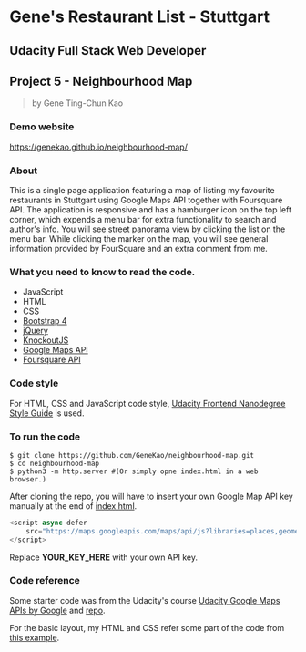 # Gene's Restaurant List - Stuttgart

## Udacity Full Stack Web Developer
## Project 5 - Neighbourhood Map

>by Gene Ting-Chun Kao

### Demo website

https://genekao.github.io/neighbourhood-map/

### About 
This is a single page application featuring a map of listing my favourite restaurants in Stuttgart 
using Google Maps API together with Foursquare API. The application is responsive and 
has a hamburger icon on the top left corner, which expends a menu bar for extra functionality to search
and author's info. You will see street panorama view by clicking the list on the menu bar. 
While clicking the marker on the map, you will see general information provided by 
FourSquare and an extra comment from me. 

### What you need to know to read the code. 
- JavaScript
- HTML
- CSS
- [Bootstrap 4](https://getbootstrap.com/docs/4.1/getting-started/introduction/)
- [jQuery](https://jquery.com/)
- [KnockoutJS](http://knockoutjs.com/)
- [Google Maps API](https://developers.google.com/maps/documentation/)
- [Foursquare API](https://developer.foursquare.com/)

### Code style

For HTML, CSS and JavaScript code style, 
[Udacity Frontend Nanodegree Style Guide](http://udacity.github.io/frontend-nanodegree-styleguide/javascript.html)
is used. 

### To run the code 

``` shell
$ git clone https://github.com/GeneKao/neighbourhood-map.git
$ cd neighbourhood-map
$ python3 -m http.server #(Or simply opne index.html in a web browser.)
```

After cloning the repo, you will have to insert your own Google Map API key manually 
at the end of [index.html](./index.html).  

``` javascript
<script async defer
    src="https://maps.googleapis.com/maps/api/js?libraries=places,geometry&key=YOUR_KEY_HERE&v=3&callback=initMap">
</script>
```
Replace **YOUR_KEY_HERE** with your own API key.  


### Code reference

Some starter code was from the Udacity's course 
[Udacity Google Maps APIs by Google](https://www.udacity.com/course/google-maps-apis--ud864) 
and [repo](https://github.com/udacity/ud864). 

For the basic layout, my HTML and CSS refer some part of the code from 
[this example](https://embed.plnkr.co/plunk/cuoEbv). 